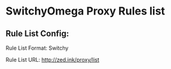 # SwitchyOmega Proxy Rules list

## Rule List Config:

Rule List Format: Switchy

Rule List URL:  http://zed.ink/proxy/list
